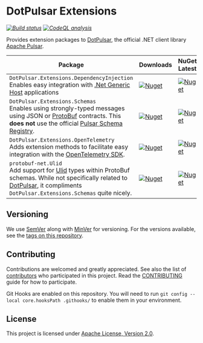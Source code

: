 ﻿# DotPulsar Extensions

_[![Build status](https://github.com/smbecker/dotpulsar-extensions/actions/workflows/ci.yaml/badge.svg?branch=main)](https://github.com/smbecker/dotpulsar-extensions/actions/workflows/ci.yaml)_
_[![CodeQL analysis](https://github.com/smbecker/dotpulsar-extensions/actions/workflows/codeql.yaml/badge.svg?branch=main)](https://github.com/smbecker/dotpulsar-extensions/actions/workflows/codeql.yaml)_

Provides extension packages to [DotPulsar](https://github.com/apache/pulsar-dotpulsar), the official .NET client library [Apache Pulsar](https://pulsar.apache.org/).


| Package                                                                                                                                                                                                                                                                        | Downloads                                                                                                                                                     | NuGet Latest |
|--------------------------------------------------------------------------------------------------------------------------------------------------------------------------------------------------------------------------------------------------------------------------------|---------------------------------------------------------------------------------------------------------------------------------------------------------------| ------------ |
| `DotPulsar.Extensions.DependencyInjection`<br />Enables easy integration with [.Net Generic Host](https://learn.microsoft.com/en-us/dotnet/core/extensions/generic-host?tabs=appbuilder) applications                                                                          | [![Nuget](https://img.shields.io/nuget/dt/DotPulsar.Extensions.DependencyInjection)](https://www.nuget.org/packages/DotPulsar.Extensions.DependencyInjection) | [![Nuget](https://img.shields.io/nuget/v/DotPulsar.Extensions.DependencyInjection)](https://www.nuget.org/packages/DotPulsar.Extensions.DependencyInjection) |
| `DotPulsar.Extensions.Schemas`<br />Enables using strongly-typed messages using JSON or [ProtoBuf](https://protobuf.dev/) contracts. This **does not** use the official [Pulsar Schema Registry](https://pulsar.apache.org/docs/3.1.x/schema-overview/#what-is-pulsar-schema). | [![Nuget](https://img.shields.io/nuget/dt/DotPulsar.Extensions.Schemas)](https://www.nuget.org/packages/DotPulsar.Extensions.Schemas)                         | [![Nuget](https://img.shields.io/nuget/v/DotPulsar.Extensions.Schemas)](https://www.nuget.org/packages/DotPulsar.Extensions.Schemas) |
| `DotPulsar.Extensions.OpenTelemetry`<br />Adds extension methods to facilitate easy integration with the [OpenTelemetry SDK](https://github.com/open-telemetry/opentelemetry-dotnet).                                                                                          | [![Nuget](https://img.shields.io/nuget/dt/DotPulsar.Extensions.OpenTelemetry)](https://www.nuget.org/packages/DotPulsar.Extensions.OpenTelemetry)             | [![Nuget](https://img.shields.io/nuget/v/DotPulsar.Extensions.OpenTelemetry)](https://www.nuget.org/packages/DotPulsar.Extensions.OpenTelemetry) |
| `protobuf-net.Ulid`<br />Add support for [Ulid](https://www.nuget.org/packages/Ulid) types within ProtoBuf schemas. While not specifically related to [DotPulsar](https://github.com/apache/pulsar-dotpulsar), it compliments `DotPulsar.Extensions.Schemas` quite nicely.     | [![Nuget](https://img.shields.io/nuget/dt/protobuf-net.Ulid)](https://www.nuget.org/packages/protobuf-net.Ulid)                              | [![Nuget](https://img.shields.io/nuget/v/protobuf-net.Ulid)](https://www.nuget.org/packages/protobuf-net.Ulid) |

## Versioning

We use [SemVer](http://semver.org/) along with [MinVer](https://github.com/adamralph/minver) for versioning. For the versions available, see the [tags on this repository](https://github.com/smbecker/dotpulsar-extensions/tags).

## Contributing

Contributions are welcomed and greatly appreciated. See also the list of [contributors](https://github.com/smbecker/dotpulsar-extensions/contributors) who participated in this project. Read the [CONTRIBUTING](CONTRIBUTING.md) guide for how to participate.

Git Hooks are enabled on this repository. You will need to run `git config --local core.hooksPath .githooks/` to enable them in your environment.

## License

This project is licensed under [Apache License, Version 2.0](https://apache.org/licenses/LICENSE-2.0).
